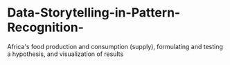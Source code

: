 # Data-Storytelling-in-Pattern-Recognition-
Africa's food production and consumption (supply), formulating and testing a hypothesis, and visualization of results
